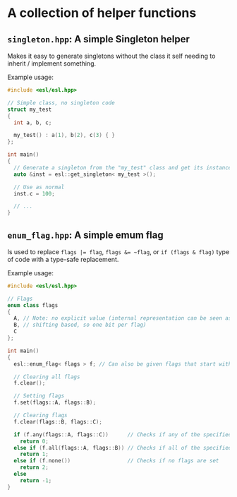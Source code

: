 # A collection of helper functions

## `singleton.hpp`: A simple Singleton helper

Makes it easy to generate singletons without the class it self needing to inherit / implement something.

Example usage:

```C++
#include <esl/esl.hpp>

// Simple class, no singleton code
struct my_test
{
  int a, b, c;

  my_test() : a(1), b(2), c(3) { }
};

int main()
{
  // Generate a singleton from the "my_test" class and get its instance
  auto &inst = esl::get_singleton< my_test >();

  // Use as normal
  inst.c = 100;

  // ...
}
```

## `enum_flag.hpp`: A simple emum flag

Is used to replace `flags |= flag`, `flags &= ~flag`, or `if (flags & flag)` type of code with a type-safe replacement.

Example usage:

```C++
#include <esl/esl.hpp>

// Flags
enum class flags
{
  A, // Note: no explicit value (internal representation can be seen as
  B, // shifting based, so one bit per flag)
  C
};

int main()
{
  esl::enum_flag< flags > f; // Can also be given flags that start with true

  // Clearing all flags
  f.clear();

  // Setting flags
  f.set(flags::A, flags::B);

  // Clearing flags
  f.clear(flags::B, flags::C);

  if (f.any(flags::A, flags::C))      // Checks if any of the specified flags are set
    return 0;
  else if (f.all(flags::A, flags::B)) // Checks if all of the specified flags are set
    return 1;
  else if (f.none())                  // Checks if no flags are set
    return 2;
  else
    return -1;
}
```
